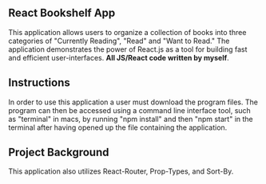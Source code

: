 
## React Bookshelf App
This application allows users to organize a collection of books into three categories of "Currently Reading", "Read" and "Want to Read."  The application demonstrates the power of React.js as a tool for building fast and efficient user-interfaces.  **All JS/React code written by myself**.

## Instructions
In order to use this application a user must download the program files. The program can then be accessed using a command line interface tool, such as "terminal" in macs, by running "npm install" and then "npm start" in the terminal after having opened up the file containing the application. 

## Project Background
This application also utilizes React-Router, Prop-Types, and Sort-By.  

